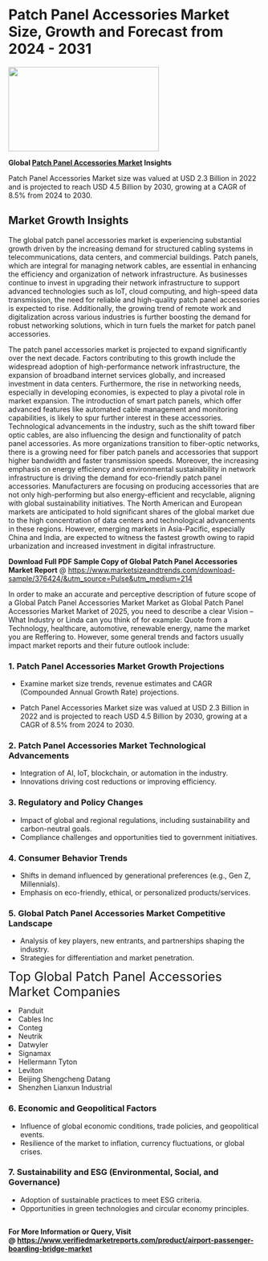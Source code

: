 <H1>Patch Panel Accessories Market Size, Growth and Forecast from 2024 - 2031</H1><img class="aligncenter size-medium wp-image-584254" src="https://thirdeyenews.in/wp-content/uploads/2024/09/Global-Market-Research-300x168.jpeg" alt="" width="300" height="168" /><p><strong>Global&nbsp;<a href="https://www.marketsizeandtrends.com/download-sample/376424/&amp;utm_source=Pulse&amp;utm_medium=214">Patch Panel Accessories Market</a> Insights</strong></p><p>Patch Panel Accessories Market size was valued at USD 2.3 Billion in 2022 and is projected to reach USD 4.5 Billion by 2030, growing at a CAGR of 8.5% from 2024 to 2030.</p><p><h2>Market Growth Insights</h2> <p>The global patch panel accessories market is experiencing substantial growth driven by the increasing demand for structured cabling systems in telecommunications, data centers, and commercial buildings. Patch panels, which are integral for managing network cables, are essential in enhancing the efficiency and organization of network infrastructure. As businesses continue to invest in upgrading their network infrastructure to support advanced technologies such as IoT, cloud computing, and high-speed data transmission, the need for reliable and high-quality patch panel accessories is expected to rise. Additionally, the growing trend of remote work and digitalization across various industries is further boosting the demand for robust networking solutions, which in turn fuels the market for patch panel accessories. </p> <p>The patch panel accessories market is projected to expand significantly over the next decade. Factors contributing to this growth include the widespread adoption of high-performance network infrastructure, the expansion of broadband internet services globally, and increased investment in data centers. Furthermore, the rise in networking needs, especially in developing economies, is expected to play a pivotal role in market expansion. The introduction of smart patch panels, which offer advanced features like automated cable management and monitoring capabilities, is likely to spur further interest in these accessories. Technological advancements in the industry, such as the shift toward fiber optic cables, are also influencing the design and functionality of patch panel accessories. As more organizations transition to fiber-optic networks, there is a growing need for fiber patch panels and accessories that support higher bandwidth and faster transmission speeds. Moreover, the increasing emphasis on energy efficiency and environmental sustainability in network infrastructure is driving the demand for eco-friendly patch panel accessories. Manufacturers are focusing on producing accessories that are not only high-performing but also energy-efficient and recyclable, aligning with global sustainability initiatives. The North American and European markets are anticipated to hold significant shares of the global market due to the high concentration of data centers and technological advancements in these regions. However, emerging markets in Asia-Pacific, especially China and India, are expected to witness the fastest growth owing to rapid urbanization and increased investment in digital infrastructure. </p><p><span class=""><strong>Download Full PDF Sample Copy of Global Patch Panel Accessories Market Report</strong> @ <a href="https://www.marketsizeandtrends.com/download-sample/376424/&amp;utm_source=Pulse&amp;utm_medium=214" target="_blank">https://www.marketsizeandtrends.com/download-sample/376424/&amp;utm_source=Pulse&amp;utm_medium=214</a></span></p><p>In order to make an accurate and perceptive description of future scope of a Global&nbsp;Patch Panel Accessories Market Market as Global&nbsp;Patch Panel Accessories Market Market of 2025, you need to describe a clear Vision &ndash; What Industry or Linda can you think of for example: Quote from a Technology, healthcare, automotive, renewable energy, name the market you are Reffering to. However, some general trends and factors usually impact market reports and their future outlook include:</p><h3>1.&nbsp;<strong>Patch Panel Accessories Market Growth Projections</strong></h3><ul><li>Examine market size trends, revenue estimates and CAGR (Compounded Annual Growth Rate) projections.</li><li><p>Patch Panel Accessories Market size was valued at USD 2.3 Billion in 2022 and is projected to reach USD 4.5 Billion by 2030, growing at a CAGR of 8.5% from 2024 to 2030.</p></li></ul><h3>2.&nbsp;<strong>Patch Panel Accessories Market Technological Advancements</strong></h3><ul><li>Integration of AI, IoT, blockchain, or automation in the industry.</li><li>Innovations driving cost reductions or improving efficiency.</li></ul><h3>3.&nbsp;<strong>Regulatory and Policy Changes</strong></h3><ul><li>Impact of global and regional regulations, including sustainability and carbon-neutral goals.</li><li>Compliance challenges and opportunities tied to government initiatives.</li></ul><h3>4.&nbsp;<strong>Consumer Behavior Trends</strong></h3><ul><li>Shifts in demand influenced by generational preferences (e.g., Gen Z, Millennials).</li><li>Emphasis on eco-friendly, ethical, or personalized products/services.</li></ul><h3>5.&nbsp;<strong>Global Patch Panel Accessories Market Competitive Landscape</strong></h3><ul><li>Analysis of key players, new entrants, and partnerships shaping the industry.</li><li>Strategies for differentiation and market penetration.</li></ul><p data-pm-slice="1 1 []"><span style="color: inherit; font-family: inherit; font-size: 25px;">Top Global Patch Panel Accessories Market Companies</span></p><div class="" data-test-id=""><p><li>Panduit</li><li> Cables Inc</li><li> Conteg</li><li> Neutrik</li><li> Datwyler</li><li> Signamax</li><li> Hellermann Tyton</li><li> Leviton</li><li> Beijing Shengcheng Datang</li><li> Shenzhen Lianxun Industrial</li></p></div><h3>6.&nbsp;<strong>Economic and Geopolitical Factors</strong></h3><ul><li>Influence of global economic conditions, trade policies, and geopolitical events.</li><li>Resilience of the market to inflation, currency fluctuations, or global crises.</li></ul><h3>7.&nbsp;<strong>Sustainability and ESG (Environmental, Social, and Governance)</strong></h3><ul><li>Adoption of sustainable practices to meet ESG criteria.</li><li>Opportunities in green technologies and circular economy principles.</li></ul><h2><strong style="font-size: 14px;">For More Information or Query, Visit @&nbsp;</strong><a style="background-color: #ffffff; font-size: 14px;" href="https://www.marketsizeandtrends.com/report/patch-panel-accessories-market/" target="_blank">https://www.verifiedmarketreports.com/product/airport-passenger-boarding-bridge-market</a></h2>
